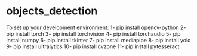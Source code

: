 # objects_detection
To set up your development environment:
1- pip install opencv-python
2- pip install torch
3- pip install torchvision 
4- pip install torchaudio 
5- pip install numpy
6- pip install tkinter
7- pip install mediapipe
8- pip install yolo
9- pip install ultralytics
10- pip install cvzone
11- pip install pytesseract